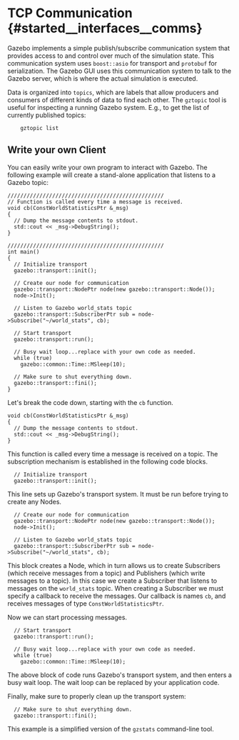 TCP Communication {#started__interfaces__comms}
===============

Gazebo implements a simple publish/subscribe communication system that
provides access to and control over much of the simulation state.  This
communication system uses `boost::asio` for transport and `protobuf` for
serialization.   The Gazebo GUI uses this communication system to talk to
the Gazebo server, which is where the actual simulation is executed.

Data is organized into `topics`, which are labels that allow producers and
consumers of different kinds of data to find each other.  The `gztopic`
tool is useful for inspecting a running Gazebo system.  E.g., to 
get the list of currently published topics:

        gztopic list 

## Write your own Client ##

You can easily write your own program to interact with Gazebo. The following
example will create a stand-alone application that listens to a Gazebo topic:

~~~
/////////////////////////////////////////////////
// Function is called every time a message is received.
void cb(ConstWorldStatisticsPtr &_msg)
{
  // Dump the message contents to stdout.
  std::cout << _msg->DebugString();
}

/////////////////////////////////////////////////
int main()
{
  // Initialize transport
  gazebo::transport::init();

  // Create our node for communication
  gazebo::transport::NodePtr node(new gazebo::transport::Node());
  node->Init();

  // Listen to Gazebo world_stats topic
  gazebo::transport::SubscriberPtr sub = node->Subscribe("~/world_stats", cb);

  // Start transport
  gazebo::transport::run();

  // Busy wait loop...replace with your own code as needed.
  while (true)
    gazebo::common::Time::MSleep(10);

  // Make sure to shut everything down.
  gazebo::transport::fini();
}
~~~

Let's break the code down, starting with the `cb` function.

~~~
void cb(ConstWorldStatisticsPtr &_msg)
{
  // Dump the message contents to stdout.
  std::cout << _msg->DebugString();
}
~~~

This function is called every time a message is received on a topic. The subscription mechanism is established in the following code blocks.

~~~
  // Initialize transport
  gazebo::transport::init();
~~~

This line sets up Gazebo's transport system. It must be run before trying to create any Nodes.

~~~
  // Create our node for communication
  gazebo::transport::NodePtr node(new gazebo::transport::Node());
  node->Init();

  // Listen to Gazebo world_stats topic
  gazebo::transport::SubscriberPtr sub = node->Subscribe("~/world_stats", cb);
~~~

This block creates a Node, which in turn allows us to create Subscribers (which receive messages from a topic) and Publishers (which write messages to a topic). In this case we create a Subscriber that listens to messages on the `world_stats` topic. When creating a Subscriber we must specify a callback to receive the messages. Our callback is names `cb`, and receives messages of type `ConstWorldStatisticsPtr`.

Now we can start processing messages.

~~~
  // Start transport
  gazebo::transport::run();

  // Busy wait loop...replace with your own code as needed.
  while (true)
    gazebo::common::Time::MSleep(10);
~~~

The above block of code runs Gazebo's transport system, and then enters a busy wait loop. The wait loop can be replaced by your application code.

Finally, make sure to properly clean up the transport system:

~~~
  // Make sure to shut everything down.
  gazebo::transport::fini();
~~~

This example is a simplified version of the `gzstats` command-line tool.
